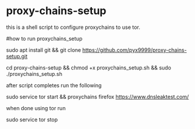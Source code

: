 # proxy-chains-setup
this is a shell script to configure proxychains to use tor.


#how to run proxychains_setup

sudo apt install git && git clone https://github.com/pyx9999/proxy-chains-setup.git

cd proxy-chains-setup && chmod +x proxychains_setup.sh && sudo ./proxychains_setup.sh

after script completes run the following

sudo service tor start && proxychains firefox https://www.dnsleaktest.com/

when done using tor run 

sudo service tor stop
